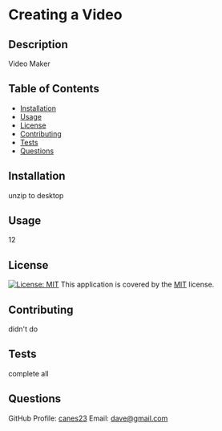 # Creating a Video

## Description
Video Maker

## Table of Contents
- [Installation](#installation)
- [Usage](#usage)
- [License](#license)
- [Contributing](#contributing)
- [Tests](#tests)
- [Questions](#questions)

## Installation
unzip to desktop

## Usage
12

## License
[![License: MIT](https://img.shields.io/badge/License-MIT-yellow.svg)](https://opensource.org/licenses/MIT)
This application is covered by the [MIT](https://opensource.org/licenses/MIT) license.

## Contributing
didn't do 

## Tests
complete all

## Questions
GitHub Profile: [canes23](https://github.com/canes23)
Email: dave@gmail.com
